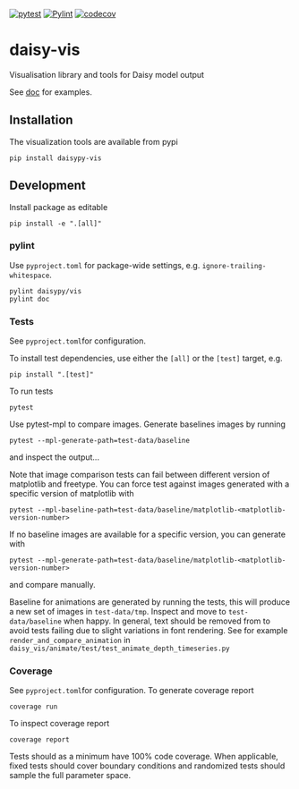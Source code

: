 [![pytest](https://github.com/daisy-model/daisy-vis/actions/workflows/pytest.yml/badge.svg)](https://github.com/daisy-model/daisy-vis/actions/workflows/pytest.yml)
[![Pylint](https://github.com/daisy-model/daisy-vis/actions/workflows/pylint.yml/badge.svg)](https://github.com/daisy-model/daisy-vis/actions/workflows/pylint.yml)
[![codecov](https://codecov.io/gh/daisy-model/daisy-vis/graph/badge.svg?token=F8625GT0A8)](https://codecov.io/gh/daisy-model/daisy-vis)

# daisy-vis
Visualisation library and tools for Daisy model output

See [doc](https://github.com/daisy-model/daisy-vis/tree/main/doc) for examples.

## Installation
The visualization tools are available from pypi

    pip install daisypy-vis

## Development
Install package as editable

    pip install -e ".[all]"

### pylint
Use `pyproject.toml` for package-wide settings, e.g. `ignore-trailing-whitespace`.

	pylint daisypy/vis
    pylint doc


### Tests
See `pyproject.toml`for configuration.

To install test dependencies, use either the `[all]` or the `[test]` target, e.g.

    pip install ".[test]"

To run tests

    pytest


Use pytest-mpl to compare images. Generate baselines images by running

    pytest --mpl-generate-path=test-data/baseline

and inspect the output...

Note that image comparison tests can fail between different version of matplotlib and freetype. You can force test against images generated with a specific version of matplotlib with

    pytest --mpl-baseline-path=test-data/baseline/matplotlib-<matplotlib-version-number>
    
If no baseline images are available for a specific version, you can generate with

    pytest --mpl-generate-path=test-data/baseline/matplotlib-<matplotlib-version-number>
    
and compare manually.


Baseline for animations are generated by running the tests, this will produce a new set of images in `test-data/tmp`. Inspect and move to `test-data/baseline` when happy. In general, text should be removed from to avoid tests failing due to slight variations in font rendering. See for example `render_and_compare_animation` in `daisy_vis/animate/test/test_animate_depth_timeseries.py`


### Coverage
See `pyproject.toml`for configuration. To generate coverage report

    coverage run
    
To inspect coverage report

    coverage report

Tests should as a minimum have 100% code coverage. When applicable, fixed tests should cover boundary conditions and randomized tests should sample the full parameter space.
